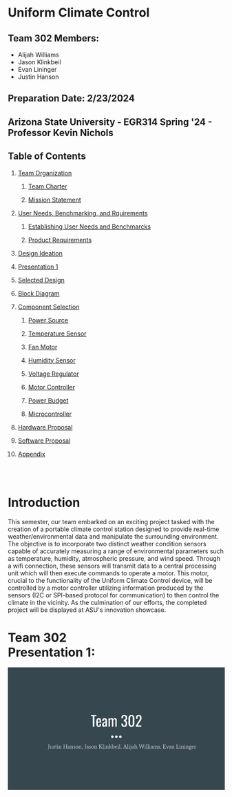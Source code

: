 

# Uniform Climate Control


## Team 302 Members:

* Alijah Williams
* Jason Klinkbeil 
* Evan Lininger
* Justin Hanson

## Preparation Date: 2/23/2024

<!--
[Table of Contents](#table-of-contents)  
example of link to a header

[Link to Example Header](page1.md#example-header)
Link to header on other page
-->



## Arizona State University - EGR314 Spring '24 - Professor Kevin Nichols 

## Table of Contents

1. [Team Organization](TeamOrganization.md)

    1. [Team Charter](TeamOrganization.md#team-charter)

    2. [Mission Statement](TeamOrganization.md#Mission-Statement)

2. [User Needs, Benchmarking, and Rquirements](UserNeeds.md)

    1. [Establishing User Needs and Benchmarcks](UserNeeds.md#establishing-user-needs-and-benchmarks)

    2. [Product Requirements](UserNeeds.md#product-requirements)

3. [Design Ideation](DesignIdeation.md)

4. [Presentation 1](#team-302-presentation-1)

5. [Selected Design](SelectedDesign.md)

6. [Block Diagram](BlockDiagram.md)

7. [Component Selection](ComponentSelection.md)

    1. [Power Source](ComponentSelection.md#power-source)

    2. [Temperature Sensor](ComponentSelection.md#temperature-sensor)

    3. [Fan Motor](ComponentSelection.md#fan-motor)

    4. [Humidity Sensor](ComponentSelection.md#humidity-sensor)

    5. [Voltage Regulator](ComponentSelection.md#voltage-regulator)

    6. [Motor Controller](ComponentSelection.md#motor-controller)

    7. [Power Budget](ComponentSelection.md#power-budget)

    8. [Microcontroller](ComponentSelection.md#microcontroller)

8. [Hardware Proposal](HardwareProposal.md)

9. [Software Proposal](SoftwareProposal.md)

10. [Appendix](Appendix/AppendixMain.md)

<br>
<br>

# Introduction

<!-- This semester, our team was assigned with creating a mobile weather station that utilizes two different weather condition sensors to record and operate a motor via wifi connection. The allowed sensors are:

* Temperature
* Humidity
* Atmospheric Pressure
* Wind Speed

The motor must additionally be controlled by a motor controller communicating over the I2C or SPI-based protocol. Once completed, the assigned projects will then be displayed at an innovation showcase where a working model is required. -->

This semester, our team embarked on an exciting project tasked with the creation of a portable climate control station designed to provide real-time weather/environmental data and manipulate the surrounding environment. The objective is to incorporate two distinct weather condition sensors capable of accurately measuring a range of environmental parameters such as temperature, humidity, atmospheric pressure, and wind speed. Through a wifi connection, these sensors will transmit data to a central processing unit which will then execute commands to operate a motor. This motor, crucial to the functionality of the Uniform Climate Control device, will be controlled by a motor controller utilizing information produced by the sensors (I2C or SPI-based protocol for communication) to then control the climate in the vicinity. As the culmination of our efforts, the completed project will be displayed at ASU's innovation showcase.


# Team 302 <br> Presentation 1:


[![Presentation 1](https://raw.githubusercontent.com/ASU-EGR314-Team-302/ASU-EGR314-Team-302.gitgub.io/main/docs/assets/images/Checkpoint%201.png)](http://www.youtube.com/watch?v=8Q0dBRQYoR4)

